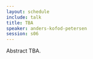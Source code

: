 ```yaml
---
layout: schedule
include: talk
title: TBA
speaker: anders-kofod-petersen
session: s06
---
```


Abstract TBA.
